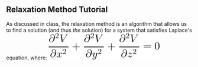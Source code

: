 ## Relaxation Method Tutorial

As discussed in class, the relaxation method is an algorithm that allows us to find a solution (and thus *the* solution) for a system that satisfies Laplace's equation, where: 
<img src="https://github.com/PHYS486-S22/PHYS486-S22/blob/main/SampleNotebooks/Figures/Laplace.png" width="300">
